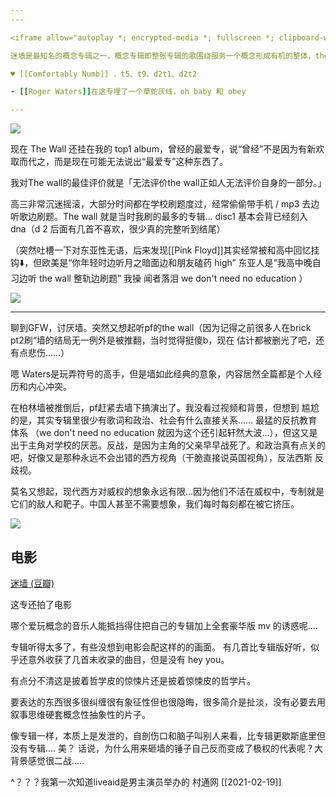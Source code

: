 ```yaml
---
---

<iframe allow="autoplay *; encrypted-media *; fullscreen *; clipboard-write" frameborder="0" height="450" style="width:100%;max-width:660px;overflow:hidden;background:transparent;" sandbox="allow-forms allow-popups allow-same-origin allow-scripts allow-storage-access-by-user-activation allow-top-navigation-by-user-activation" src="https://embed.music.apple.com/hk/album/the-wall/1065975633?l=en"></iframe>

迷墙是最知名的概念专辑之一，概念专辑即整张专辑的歌围绕服务一个概念形成有机的整体，the wall 的核心概念就是——墙，具体形式是按时间顺序写了一位叫 pink floyd 的摇滚明星生平传记，其中融合了很多水爷的个人经历、感受。

♥️ [[Comfortably Numb]] 、t5、t9、d2t1、d2t2

- [[Roger Waters]]在这专埋了一个草蛇灰线，oh baby 和 obey

---
```


![](https://picture-guan.oss-cn-hangzhou.aliyuncs.com/20220818033926.png)

现在 The Wall 还挂在我的 top1 album，曾经的最爱专，说“曾经”不是因为有新欢取而代之，而是现在可能无法说出“最爱专”这种东西了。

我对The wall的最佳评价就是「无法评价the wall正如人无法评价自身的一部分。」

高三非常沉迷摇滚，大部分时间都在学校刷题度过，经常偷偷带手机 / mp3 去边听歌边刷题。The wall 就是当时我刷的最多的专辑... disc1 基本会背已经刻入 dna（d
2 后面有几首不喜欢，很少真的完整听到结尾）

（突然吐槽一下对东亚性无语，后来发现[[Pink Floyd]]其实经常被和高中回忆挂钩⬇️，但欧美是“你年轻时边听月之暗面边和朋友磕药 high” 东亚人是“我高中晚自习边听 the wall 整轨边刷题” 我操 闻者落泪 we don't need no education ）

![](https://picture-guan.oss-cn-hangzhou.aliyuncs.com/20220818040955.png)


---

聊到GFW，讨厌墙。突然又想起听pf的the wall（因为记得之前很多人在brick pt2刷“墙的结局无一例外是被推翻，当时觉得挺傻b，现在 估计都被删光了吧，还有点悲伤……）

嗯 Waters是玩弄符号的高手，但是墙如此经典的意象，内容居然全篇都是个人经历和内心冲突。

在柏林墙被推倒后，pf赶紧去墙下搞演出了。我没看过视频和背景，但想到 尴尬的是，其实专辑里很少有歌词和政治、社会有什么直接关系…… 最猛的反抗教育体系 （we don't need no education 就因为这个还引起轩然大波…），但这又是出于主角对学校的厌恶。反战，是因为主角的父亲早早战死了。和政治真有点关的吧，好像又是那种永远不会出错的西方视角（干脆直接说英国视角），反法西斯 反歧视。

莫名又想起，现代西方对威权的想象永远有限…因为他们不活在威权中，专制就是它们的敌人和靶子。中国人甚至不需要想象，我们每时每刻都在被它挤压。

![](https://picture-guan.oss-cn-hangzhou.aliyuncs.com/20220821042135.png)

## 电影

[迷墙 (豆瓣)](https://movie.douban.com/subject/1296157/?dt_dapp=1)


这专还拍了电影

哪个爱玩概念的音乐人能抵挡得住把自己的专辑加上全套豪华版 mv 的诱惑呢....

专辑听得太多了，有些没想到电影会配这样的的画面。
有几首比专辑版好听，似乎还意外收获了几首未收录的曲目，但是没有 hey you。

有点分不清这是披着哲学皮的惊悚片还是披着惊悚皮的哲学片。

要表达的东西很多很纠缠很有象征性但也很隐晦，很多简介是扯淡，没有必要去用叙事思维硬套概念性抽象性的片子。

像专辑一样，本质上是发泄的，自剖伤口和脑子叫别人来看，比专辑更歇斯底里但没有专辑.... 美？  话说，为什么用来砸墙的锤子自己反而变成了极权的代表呢？大背景感觉很二战.....

^？？？我第一次知道liveaid是男主演员举办的 村通网 [[2021-02-19]]


